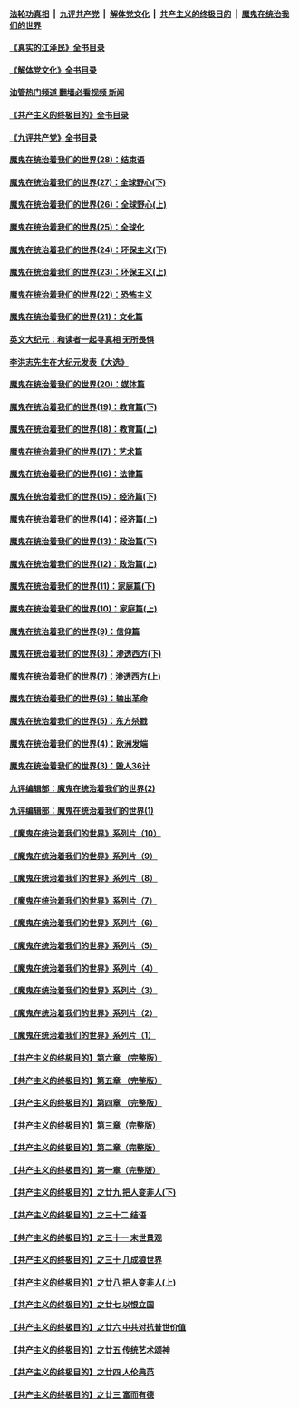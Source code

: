 ####  [法轮功真相](../../../../basic/blob/master/README.md?t=08272001) &nbsp;|&nbsp; [九评共产党](../../../../9ping.md/blob/master/README.md?t=08272001) &nbsp;|&nbsp; [解体党文化](../../../../jtdwh.md/blob/master/README.md?t=08272001)  &nbsp;|&nbsp; [共产主义的终极目的](../../../../gczydzjmd.md/blob/master/README.md?t=08272001) &nbsp;|&nbsp; [魔鬼在统治我们的世界](../../../../mgztzwmdsj.md/blob/master/README.md?t=08272001) 

#### [《真实的江泽民》全书目录](../pages/nsc422/n13721399.md?t=08272001) 

#### [《解体党文化》全书目录](../pages/nsc422/n13721157.md?t=08272001) 

#### [油管热门频道 翻墙必看视频 新闻](http://45.76.130.85:81/youtube.html?08272001)

#### [《共产主义的终极目的》全书目录](../pages/nsc422/n13721048.md?t=08272001) 

#### [《九评共产党》全书目录](../pages/nsc422/n13708085.md?t=08272001) 

#### [魔鬼在统治着我们的世界(28)：结束语](../pages/nsc422/n10936246.md?t=08272001) 

#### [魔鬼在统治着我们的世界(27)：全球野心(下)](../pages/nsc422/n10928319.md?t=08272001) 

#### [魔鬼在统治着我们的世界(26)：全球野心(上)](../pages/nsc422/n10900318.md?t=08272001) 

#### [魔鬼在统治着我们的世界(25)：全球化](../pages/nsc422/n10788205.md?t=08272001) 

#### [魔鬼在统治着我们的世界(24)：环保主义(下)](../pages/nsc422/n10695307.md?t=08272001) 

#### [魔鬼在统治着我们的世界(23)：环保主义(上)](../pages/nsc422/n10688613.md?t=08272001) 

#### [魔鬼在统治着我们的世界(22)：恐怖主义](../pages/nsc422/n10614727.md?t=08272001) 

#### [魔鬼在统治着我们的世界(21)：文化篇](../pages/nsc422/n10597706.md?t=08272001) 

#### [英文大纪元：和读者一起寻真相 无所畏惧](../pages/nsc422/n12542027.md?t=08272001) 

#### [李洪志先生在大纪元发表《大选》](../pages/nsc422/n12534746.md?t=08272001) 

#### [魔鬼在统治着我们的世界(20)：媒体篇](../pages/nsc422/n10586579.md?t=08272001) 

#### [魔鬼在统治着我们的世界(19)：教育篇(下)](../pages/nsc422/n10564808.md?t=08272001) 

#### [魔鬼在统治着我们的世界(18)：教育篇(上)](../pages/nsc422/n10526970.md?t=08272001) 

#### [魔鬼在统治着我们的世界(17)：艺术篇](../pages/nsc422/n10499093.md?t=08272001) 

#### [魔鬼在统治着我们的世界(16)：法律篇](../pages/nsc422/n10485969.md?t=08272001) 

#### [魔鬼在统治着我们的世界(15)：经济篇(下)](../pages/nsc422/n10469975.md?t=08272001) 

#### [魔鬼在统治着我们的世界(14)：经济篇(上)](../pages/nsc422/n10457370.md?t=08272001) 

#### [魔鬼在统治着我们的世界(13)：政治篇(下)](../pages/nsc422/n10448270.md?t=08272001) 

#### [魔鬼在统治着我们的世界(12)：政治篇(上)](../pages/nsc422/n10444576.md?t=08272001) 

#### [魔鬼在统治着我们的世界(11)：家庭篇(下)](../pages/nsc422/n10440961.md?t=08272001) 

#### [魔鬼在统治着我们的世界(10)：家庭篇(上)](../pages/nsc422/n10435448.md?t=08272001) 

#### [魔鬼在统治着我们的世界(9)：信仰篇](../pages/nsc422/n10432159.md?t=08272001) 

#### [魔鬼在统治着我们的世界(8)：渗透西方(下)](../pages/nsc422/n10429603.md?t=08272001) 

#### [魔鬼在统治着我们的世界(7)：渗透西方(上)](../pages/nsc422/n10426013.md?t=08272001) 

#### [魔鬼在统治着我们的世界(6)：输出革命](../pages/nsc422/n10421536.md?t=08272001) 

#### [魔鬼在统治着我们的世界(5)：东方杀戮](../pages/nsc422/n10417707.md?t=08272001) 

#### [魔鬼在统治着我们的世界(4)：欧洲发端](../pages/nsc422/n10414890.md?t=08272001) 

#### [魔鬼在统治着我们的世界(3)：毁人36计](../pages/nsc422/n10411583.md?t=08272001) 

#### [九评编辑部：魔鬼在统治着我们的世界(2)](../pages/nsc422/n10410036.md?t=08272001) 

#### [九评编辑部：魔鬼在统治着我们的世界(1)](../pages/nsc422/n10406825.md?t=08272001) 

#### [《魔鬼在统治着我们的世界》系列片（10）](../pages/nsc422/n12292670.md?t=08272001) 

#### [《魔鬼在统治着我们的世界》系列片（9）](../pages/nsc422/n12290859.md?t=08272001) 

#### [《魔鬼在统治着我们的世界》系列片（8）](../pages/nsc422/n12287445.md?t=08272001) 

#### [《魔鬼在统治着我们的世界》系列片（7）](../pages/nsc422/n12283425.md?t=08272001) 

#### [《魔鬼在统治着我们的世界》系列片（6）](../pages/nsc422/n12282314.md?t=08272001) 

#### [《魔鬼在统治着我们的世界》系列片（5）](../pages/nsc422/n12281419.md?t=08272001) 

#### [《魔鬼在统治着我们的世界》系列片（4）](../pages/nsc422/n12274024.md?t=08272001) 

#### [《魔鬼在统治着我们的世界》系列片（3）](../pages/nsc422/n12271322.md?t=08272001) 

#### [《魔鬼在统治着我们的世界》系列片（2）](../pages/nsc422/n12269049.md?t=08272001) 

#### [《魔鬼在统治着我们的世界》系列片（1）](../pages/nsc422/n12267575.md?t=08272001) 

#### [【共产主义的终极目的】第六章 （完整版）](../pages/nsc422/n11428913.md?t=08272001) 

#### [【共产主义的终极目的】第五章 （完整版）](../pages/nsc422/n11428912.md?t=08272001) 

#### [【共产主义的终极目的】第四章 （完整版）](../pages/nsc422/n11428907.md?t=08272001) 

#### [【共产主义的终极目的】第三章（完整版）](../pages/nsc422/n11428848.md?t=08272001) 

#### [【共产主义的终极目的】第二章（完整版）](../pages/nsc422/n11428831.md?t=08272001) 

#### [【共产主义的终极目的】第一章（完整版）](../pages/nsc422/n11417651.md?t=08272001) 

#### [【共产主义的终极目的】之廿九 把人变非人(下)](../pages/nsc422/n11344140.md?t=08272001) 

#### [【共产主义的终极目的】之三十二 结语](../pages/nsc422/n11360535.md?t=08272001) 

#### [【共产主义的终极目的】之三十一 末世景观](../pages/nsc422/n11351129.md?t=08272001) 

#### [【共产主义的终极目的】之三十 几成狼世界](../pages/nsc422/n11348280.md?t=08272001) 

#### [【共产主义的终极目的】之廿八 把人变非人(上)](../pages/nsc422/n11340492.md?t=08272001) 

#### [【共产主义的终极目的】之廿七 以恨立国](../pages/nsc422/n11336944.md?t=08272001) 

#### [【共产主义的终极目的】之廿六 中共对抗普世价值](../pages/nsc422/n11324785.md?t=08272001) 

#### [【共产主义的终极目的】之廿五 传统艺术颂神](../pages/nsc422/n11296396.md?t=08272001) 

#### [【共产主义的终极目的】之廿四 人伦典范](../pages/nsc422/n11296397.md?t=08272001) 

#### [【共产主义的终极目的】之廿三 富而有德](../pages/nsc422/n11283598.md?t=08272001) 

<img src='http://gfw-breaker.win/goodnews/indexes/nsc422.md' width='0px' height='0px'/>
